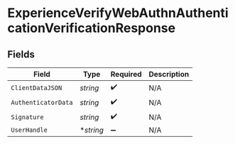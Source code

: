 # ExperienceVerifyWebAuthnAuthenticationVerificationResponse


## Fields

| Field               | Type                | Required            | Description         |
| ------------------- | ------------------- | ------------------- | ------------------- |
| `ClientDataJSON`    | *string*            | :heavy_check_mark:  | N/A                 |
| `AuthenticatorData` | *string*            | :heavy_check_mark:  | N/A                 |
| `Signature`         | *string*            | :heavy_check_mark:  | N/A                 |
| `UserHandle`        | **string*           | :heavy_minus_sign:  | N/A                 |